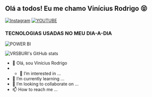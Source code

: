 ## Olá a todos! Eu me chamo Vinícius Rodrigo 😝

[![Instagram](https://img.shields.io/badge/Instagram-E4405F?style=for-the-badge&logo=instagram&logoColor=white
)](https://www.instagram.com/vrsburii/?hl=pt-br)
[![YOUTUBE](https://img.shields.io/badge/YouTube-FF0000?style=for-the-badge&logo=youtube&logoColor=white
)](https://www.youtube.com/user/vrsburi)

### TECNOLOGIAS USADAS NO MEU DIA-A-DIA

![POWER BI](https://dirceuresende.com/wp-content/uploads/2018/12/Microsoft-Power-BI-Logo-2.jpg)


![VRSBURI's GitHub stats](https://github-readme-stats.vercel.app/api?username=vrsburi&show_icons=true&theme=merko)


- 👋 Olá, sou Vinícius Rodrigo
- - 👀 I’m interested in ...
- 🌱 I’m currently learning ...
- 💞️ I’m looking to collaborate on ...
- 📫 How to reach me ...

<!---
vrsburi/vrsburi is a ✨ special ✨ repository because its `README.md` (this file) appears on your GitHub profile.
You can click the Preview link to take a look at your changes.
--->
